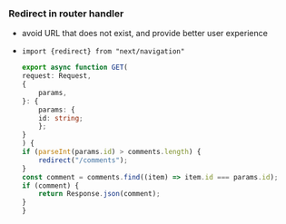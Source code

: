### Redirect in router handler
- avoid URL that does not exist, and provide better user experience
- `import {redirect} from "next/navigation"`

    ```typescript
    export async function GET(
    request: Request,
    {
        params,
    }: {
        params: {
        id: string;
        };
    }
    ) {
    if (parseInt(params.id) > comments.length) {
        redirect("/comments");
    }
    const comment = comments.find((item) => item.id === params.id);
    if (comment) {
        return Response.json(comment);
    }
    }
    ```